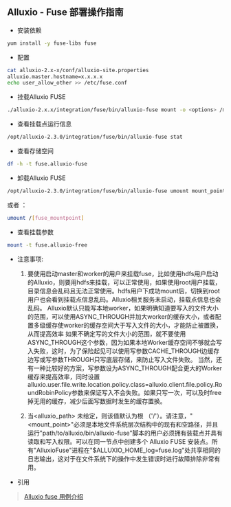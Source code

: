 ## Alluxio - Fuse 部署操作指南

- 安装依赖

``` bash
yum install -y fuse-libs fuse
```

- 配置

``` bash
cat alluxio-2.x-x/conf/alluxio-site.properties
alluxio.master.hostname=x.x.x.x
echo user_allow_other >> /etc/fuse.conf
```

- 挂载Alluxio FUSE

```bash
./alluxio-2.x.x/integration/fuse/bin/alluxio-fuse mount -o <options> /mountpoint /path/in/alluxio
```

- 查看挂载点运行信息

``` bash
/opt/alluxio-2.3.0/integration/fuse/bin/alluxio-fuse stat
```

- 查看存储空间

``` bash
df -h -t fuse.alluxio-fuse
```

- 卸载Alluxio FUSE

``` bash
/opt/alluxio-2.3.0/integration/fuse/bin/alluxio-fuse umount mount_point
```

或者 ：

``` bash
umount /[fuse_mountpoint]
```

- 查看挂载参数

``` bash
mount -t fuse.alluxio-free
```

- 注意事项: 

  1. 要使用启动master和worker的用户来挂载fuse，比如使用hdfs用户启动的Alluxio，则要用hdfs来挂载，可以正常使用，如果使用root用户挂载，目录信息会乱码且无法正常使用。hdfs用户下成功mount后，切换到root用户也会看到挂载点信息乱码。Alluxio相关服务未启动，挂载点信息也会乱码。 Alluxio默认只能写本地worker，如果明确知道要写入的文件大小的范围，可以使用ASYNC_THROUGH并加大worker的缓存大小，或者配置多级缓存使worker的缓存空间大于写入文件的大小，才能防止被置换，从而提高效率 如果不确定写的文件大小的范围，就不要使用ASYNC_THROUGH这个参数，因为如果本地Worker缓存空间不够就会写入失败，这时，为了保险起见可以使用写参数CACHE_THROUGH边缓存边写或写参数THROUGH只写底层存储，来防止写入文件失败。 当然，还有一种比较好的方案，写参数设为ASYNC_THROUGH配合更大的Worker缓存来提高效率，同时设置alluxio.user.file.write.location.policy.class=alluxio.client.file.policy.RoundRobinPolicy参数来保证写入不会失败。如果只写一次，可以及时free掉无用的缓存，减少后面写数据时发生的缓存置换。    

  2. 当<alluxio_path> 未给定，则该值默认为根 （'/'）。请注意，"<mount_point>"必须是本地文件系统层次结构中的现有和空路径，并且运行"path/to/alluxio/bin/alluxio-fuse"脚本的用户必须拥有装载点并具有读取和写入权限。可以在同一节点中创建多个 Alluxio FUSE 安装点。所有"AlluxioFuse"进程在"$ALLUXIO_HOME_log=fuse.log"处共享相同的日志输出，这对于在文件系统下的操作中发生错误时进行故障排除非常有用。

- 引用

>  [Alluxio fuse 用例介绍](https://shmily-qjj.top/44511/#Alluxio-FUSE)